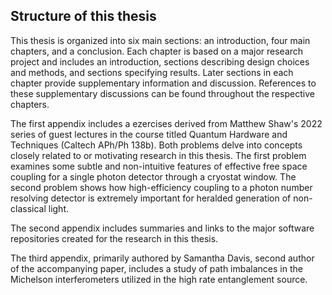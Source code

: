 
## Structure of this thesis

This thesis is organized into six main sections: an introduction, four main chapters, and a conclusion. Each chapter is based on a major research project and includes an introduction, sections describing design choices and methods, and sections specifying results. Later sections in each chapter provide supplementary information and discussion. References to these supplementary discussions can be found throughout the respective chapters.

The first appendix includes a ezercises derived from Matthew Shaw's 2022 series of guest lectures in the course titled Quantum Hardware and Techniques (Caltech APh/Ph 138b). Both problems delve into concepts closely related to or motivating research in this thesis. The first problem examines some subtle and non-intuitive features of effective free space coupling for a single photon detector through a cryostat window. The second problem shows how high-efficiency coupling to a photon number resolving detector is extremely important for heralded generation of non-classical light.

The second appendix includes summaries and links to the major software repositories created for the research in this thesis. 

The third appendix, primarily authored by Samantha Davis, second author of the accompanying paper, includes a study of path imbalances in the Michelson interferometers utilized in the high rate entanglement source.